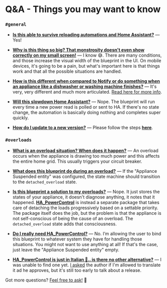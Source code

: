 # Q&A - Things you may want to know

### `#general`

* **<ins>Is this able to survive reloading automations and Home Assistant?</ins>** —  Yes!

* **<ins>Why is this thing so big? That monstrosity doesn't even show correctly on my small screen!</ins>** —  I know 😅. There are many conditions, and those increase the visual width of the blueprint in the UI. On mobile devices, it's going to be a pain, but what's important here is that things work and that all the possible situations are handled.

* **<ins>How is this different when compared to [Notify or do something when an appliance like a dishwasher or washing machine finishes](https://community.home-assistant.io/t/notify-or-do-something-when-an-appliance-like-a-dishwasher-or-washing-machine-finishes/254841)?</ins>** —  It's very, very different and much more articulated. [Read here for more info](https://community.home-assistant.io/t/notify-or-do-something-when-an-appliance-like-a-dishwasher-or-washing-machine-finishes/254841/131?u=leofabri).

* **<ins>Will this slowdown Home Assistant?</ins>** — Nope. The blueprint will run every time a new power read is polled or sent to HA. If there's no state change, the automation is basically doing nothing and completes super quickly.

* **<ins>How do I update to a new version?</ins>** —  Please follow the steps **[here](https://community.home-assistant.io/t/detect-and-monitor-the-status-of-an-appliance-based-on-its-power-consumption-v2-0-0-updated/421670/3)**.

### `#overloads`
* **<ins>What is an overload situation? When does it happen?</ins>** —  An overload occurs when the appliance is drawing too much power and this affects the entire home grid. This usually triggers your circuit breaker.

* **<ins>What does this blueprint do during an overload?</ins>** — If the "Appliance Suspended entity" was configured, the state machine should transition to the `detached_overload` state.
  
* **<ins>Is this blueprint a solution to my overloads?</ins>** —  Nope. It just stores the states of your appliance, it doesn't diagnose anything, it notes that it happened. 
**[HA_PowerControl](https://github.com/andbad/HA_PowerControl)** is instead a separate package that takes care of detaching the loads progressively based on a settable priority. The package itself does the job, but the problem is that the appliance is not self-conscious of being the cause of an overload. The `detached_overload` state adds that consciousness. 

* **<ins>Do I really need HA_PowerControl?</ins>** — No. I’m allowing the user to bind this blueprint to whatever system they have for handling those situations. 
You might not want to use anything at all! If that's the case, just leave the "Appliance Suspended entity" empty.

* **<ins>HA_PowerControl is just in Italian 🍝.. is there no other alternative?</ins>** —  I was unable to find one yet. [I asked](https://github.com/andbad/HA_PowerControl/issues/15) the author if I'm allowed to translate it ad he approves, but it's still too early to talk about a release.


Got more questions? [Feel free to ask!](https://community.home-assistant.io/t/detect-and-monitor-the-state-of-an-appliance-based-on-its-power-consumption-v2-1-1-updated/) 🙂